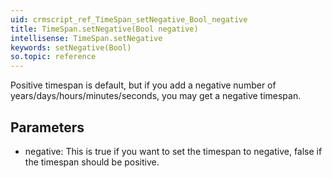 ```yaml
---
uid: crmscript_ref_TimeSpan_setNegative_Bool_negative
title: TimeSpan.setNegative(Bool negative)
intellisense: TimeSpan.setNegative
keywords: setNegative(Bool)
so.topic: reference
---
```



Positive timespan is default, but if you add a negative number of years/days/hours/minutes/seconds, you may get a negative timespan.




## Parameters


 - negative: This is true if you want to set the timespan to negative, false if the timespan should be positive.



